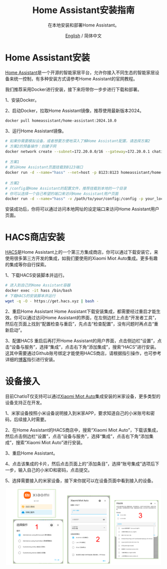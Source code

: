 <div align="center">

<h1 align="center">Home Assistant安装指南</h1>
在本地安装和部署Home Assistant。

[English](./Miot_Device_Setup.md) / 简体中文
</div>

# Home Assistant安装
[Home Assistant](https://www.home-assistant.io/)是一个开源的智能家居平台，允许你接入不同生态的智能家居设备来统一控制，有多种安装方式请参考Home Assistant的官网教程。

我们推荐采用Docker进行安装，接下来将带你一步步进行下载和部署。

1、安装Docker。

2、启动Docker，拉取Home Assistant镜像，推荐使用最新版本2024。
```bash
docker pull homeassistant/home-assistant:2024.10.0 
```
3、运行Home Assistant镜像。
```bash
# 如果你需要模拟设备，或者想要方便地深入了解Home Assistant配置，请选择方案2
# 方案2的预备操作：创建子网
docker network create --subnet=172.20.0.0/16 --gateway=172.20.0.1 chatiot

# 方案1
# 默认Home Assistant页面挂载到8123端口
docker run -d --name="hass" --net=host -p 8123:8123 homeassistant/home-assistant:2024.10.0

# 方案2
# /config是Home Assistant的配置文件，推荐挂载到本地的一个目录
# 你可以选择一个自己希望的端口来访问Home Assistant用户页面
docker run -d --name="hass" -v /path/to/your/config:/config -p your_local_port:8123 --net=chatiot --ip=172.20.0.3 homeassistant/home-assistant:2024.10.0
```

安装成功后，你将可以通过访问本地网址的设定端口来访问Home Assistant用户页面。

# HACS商店安装
[HACS](https://hacs.xyz/)是Home Assistant上的一个第三方集成商店，你可以通过下载安装它，来使用很多第三方开发的集成，如我们要使用的Xiaomi Miot Auto集成。更多有趣的集成等你自行探索。

1、下载HACS安装脚本并运行。
```bash
# 进入到自己的Home Assistant容器
docker exec -it hass /bin/bash 
# 下载HACS的安装脚本并运行
wget -q -O - https://get.hacs.xyz | bash -
```
2、重启Home Assistant
Home Assistant下载安装集成，都需要经过重启才能生效。你可以通过访问Home Assistant的界面，在左侧边栏上点击“开发者工具”，然后在页面上找到“配置检查与重启”，先点击“检查配置”，没有问题时再点击“重新启动”。

3、配置HACS
重启后再打开Home Assistant的用户界面，点击侧边栏“设置”，点击“设备与服务”，选择“集成”，点击右下角“添加集成”，搜索“HACS”进行安装。这其中需要通过Github账号绑定才能使用HACS商店，请根据指引操作，也可参考详细的[博客](https://blog.csdn.net/sunky7/article/details/137619019)指引进行安装。

# 设备接入
目前ChatIoT仅支持可以通过[Xiaomi Miot Auto](https://github.com/al-one/hass-xiaomi-miot)集成安装的米家设备，更多类型的设备支持正在开发。

1、米家设备按照小米设备说明接入到米家APP，要求知道自己的小米账号和密码，后续接入时需要。

2、在Home Assistant的HACS商店中，搜索“Xiaomi Miot Auto”，下载该集成，然后点击侧边栏“设置”，点击“设备与服务”，选择“集成”，点击右下角“添加集成”，搜索“Xiaomi Miot Auto”进行安装。

3、重启Home Assistant。

4、点击该集成的卡片，然后点击页面上的“添加条目”，选择“账号集成”选项后下一步，输入自己的小米ID和密码，点击提交。

5、选择需要接入的米家设备，接下来你就可以在设备页面中看到接入的设备。

<p align="center">
<a href=""><img src="./resources/miot_integration.png" width="500px"></a>
</p>
